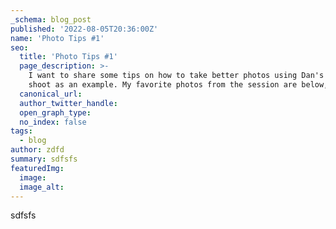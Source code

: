 ```yaml
---
_schema: blog_post
published: '2022-08-05T20:36:00Z'
name: 'Photo Tips #1'
seo:
  title: 'Photo Tips #1'
  page_description: >-
    I want to share some tips on how to take better photos using Dan's photo
    shoot as an example. My favorite photos from the session are below,
  canonical_url:
  author_twitter_handle:
  open_graph_type:
  no_index: false
tags:
  - blog
author: zdfd
summary: sdfsfs
featuredImg:
  image:
  image_alt:
---
```

sdfsfs